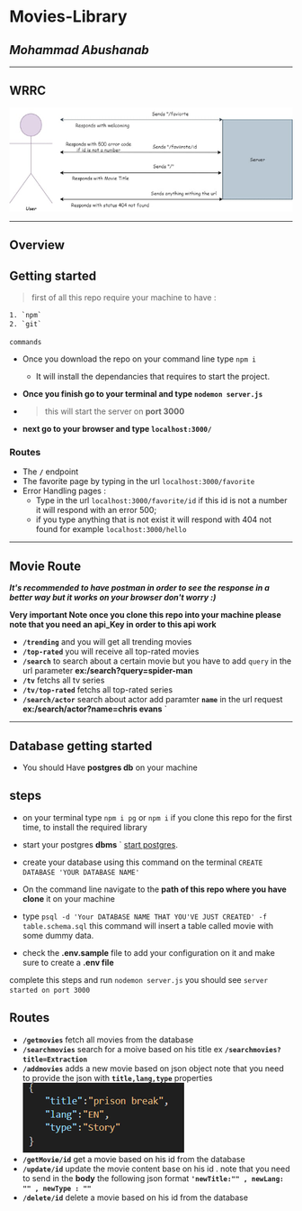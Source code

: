 # Movies-Library

## ***Mohammad Abushanab***

---

## WRRC

![Wrrc image](/public/img/WRRC.jpg)
***

## Overview

## Getting started

>first of all this repo require your machine to have :

    1. `npm`
    2. `git`

    commands

+ Once you download the repo on your command line type `npm i`
  + It will install the dependancies that requires to start the project.

+ **Once you finish go to your terminal and type `nodemon server.js`**

+ >this will start the server on **port 3000**

+ **next go to your browser and type `localhost:3000/`**

### Routes

+ The **`/`** endpoint
+ The favorite page by typing in the url `localhost:3000/favorite`
+ Error Handling pages :
  + Type in the url `localhost:3000/favorite/id`
  if this id is not a number it will respond with an error 500;
  + if you type anything that is not exist it will respond with 404 not found for example
  `localhost:3000/hello`

---

## **Movie Route**

***It's recommended to have postman in order to see the response in a better way but it works on your browser don't worry :)***

**Very important Note once you clone this repo into your machine please note that you need an api_Key in order to this api work**

+ **`/trending`** and you will get all trending movies
+ **`/top-rated`** you will receive all top-rated movies
+ **`/search`** to search about a certain movie but you have  to add `query` in the url parameter **ex:/search?query=spider-man**
+ **`/tv`** fetchs all tv series
+ **`/tv/top-rated`** fetchs all top-rated series
+ **`/search/actor`** search about actor add paramter **`name`** in the url request **ex:/search/actor?name=chris evans** `

---

## Database getting started

+ You should Have **postgres db** on your machine

## **steps**

+ on your terminal type `npm i pg` or `npm i` if you clone this repo for the first time, to install the required library
+ start your postgres **dbms** ` [start postgres](https://tableplus.com/blog/2018/10/how-to-start-stop-restart-postgresql-server.html).

+ create your database using this command on the terminal `CREATE DATABASE 'YOUR DATABASE NAME'`
+ On the command line navigate to the **path of this repo where you have clone** it on your machine
+ type `psql -d 'Your DATABASE NAME THAT YOU'VE JUST CREATED' -f table.schema.sql` this command will insert a table called movie with some dummy data.
+ check the **.env.sample** file to add your configuration  on it and make sure to create a **.env file**

complete this steps and run `nodemon server.js` you should see `server started on port 3000`

## Routes

+ **`/getmovies`** fetch all movies from the database
+ **`/searchmovies`** search for a moive based on his title ex **`/searchmovies?title=Extraction`**
+ **`/addmovies`** adds a new movie based on json object
 note that you need to provide the json with **`title,lang,type`** properties
![JSON obj](public/img/json.PNG)
+ **`/getMovie/id`** get a movie based on his id from the database
+ **`/update/id`** update the movie content base on his id . note that you need to send in the **body** the following json format **`'newTitle:"" , newLang: "" , newType : ""`**
+ **`/delete/id`** delete a movie based on his id from the database

